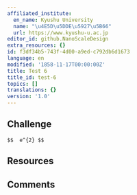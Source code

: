 ```yaml
---
affiliated_institute:
  en_name: Kyushu University
  name: "\u4E5D\u5DDE\u5927\u5B66"
  url: https://www.kyushu-u.ac.jp
editor_id: github.NanoScaleDesign
extra_resources: {}
id: f3df34b5-743f-4d00-a9ed-c792db6d1673
language: en
modified: '1858-11-17T00:00:00Z'
title: Test 6
title_id: test-6
topics: []
translations: {}
version: '1.0'
---
```


## Challenge

`$$  e^{2} $$`

## Resources



## Comments




